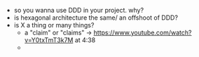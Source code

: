 - so you wanna use DDD in your project. why?
- is hexagonal architecture the same/ an offshoot of DDD?
- is X a thing or many things?
	- a "claim" or "claims" -> https://www.youtube.com/watch?v=Y0txTmT3k7M at 4:38
	- 